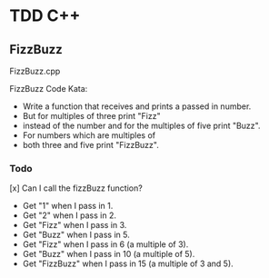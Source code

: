 # TDD C++

## FizzBuzz

FizzBuzz.cpp

FizzBuzz Code Kata:
- Write a function that receives and prints a passed in number.
- But for multiples of three print "Fizz"
- instead of the number and for the multiples of five print "Buzz".
- For numbers which are multiples of
- both three and five print "FizzBuzz".

### Todo

[x] Can I call the fizzBuzz function?
- Get "1" when I pass in 1.
- Get "2" when I pass in 2.
- Get "Fizz" when I pass in 3.
- Get "Buzz" when I pass in 5.
- Get "Fizz" when I pass in 6 (a multiple of 3).
- Get "Buzz" when I pass in 10 (a multiple of 5).
- Get "FizzBuzz" when I pass in 15 (a multiple of 3 and 5).